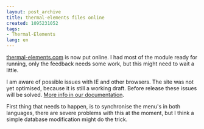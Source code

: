 ```yaml
---
layout: post_archive
title: thermal-elements files online
created: 1095231052
tags:
- Thermal-Elements
lang: en
---
```

<a href="http://www.thermal-elements.com">thermal-elements.com</a> is now put online. 
I had most of the module ready for running, only the feedback needs some work, but this might need to wait a little.

I am aware of possible issues with IE and other browsers. The site was not yet optimised, because it is still a working draft. Before release these issues will be solved. <a href="/book/view/132">More info in our documentation</a>.

First thing that needs to happen, is to synchronise the menu's in both languages, there are severe problems with this at the moment, but I think a simple database modification might do the trick.
